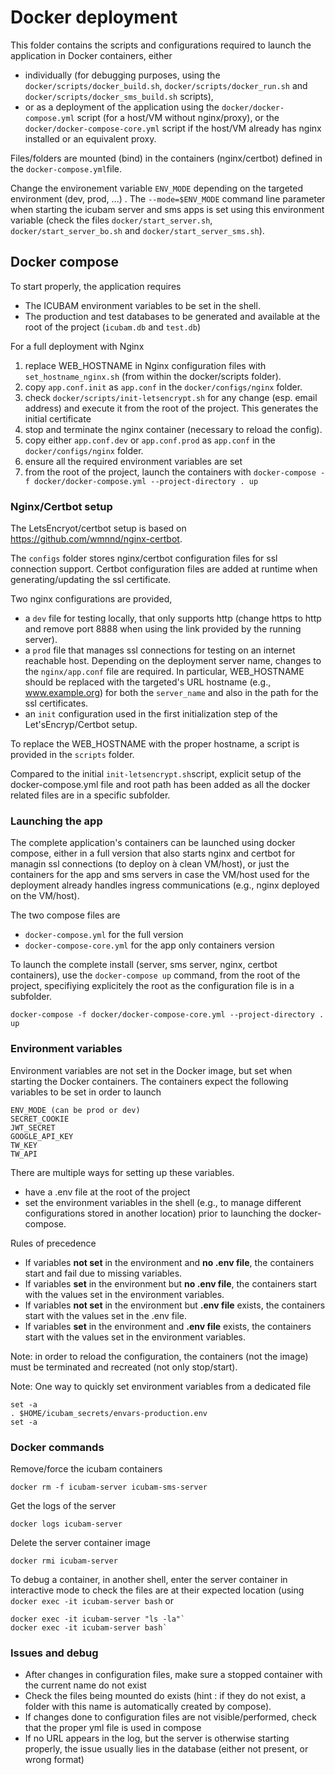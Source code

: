 # Docker deployment

This folder contains the scripts and configurations required to launch the application in Docker containers, either

- individually (for debugging purposes, using the `docker/scripts/docker_build.sh`, `docker/scripts/docker_run.sh` and
`docker/scripts/docker_sms_build.sh` scripts),
- or as a deployment of the application using the
`docker/docker-compose.yml` script (for a host/VM without nginx/proxy), or the `docker/docker-compose-core.yml` script
if the host/VM already has nginx installed or an equivalent proxy.

Files/folders are mounted (bind) in the containers (nginx/certbot) defined in the `docker-compose.yml`file.

Change the environement variable `ENV_MODE` depending on the targeted environment (dev, prod, ...) .
The `--mode=$ENV_MODE` command line parameter when starting the icubam server and sms apps is set using this environment
variable (check the files `docker/start_server.sh`, `docker/start_server_bo.sh` and `docker/start_server_sms.sh`).

## Docker compose

To start properly, the application requires
- The ICUBAM environment variables to be set in the shell.
- The production and test databases to be generated and available at the root of the project (`icubam.db` and `test.db`)

For a full deployment with Nginx
1. replace WEB_HOSTNAME in Nginx configuration files with `set_hostname_nginx.sh` (from within the docker/scripts folder).
2. copy `app.conf.init` as `app.conf` in the `docker/configs/nginx` folder.
3. check `docker/scripts/init-letsencrypt.sh` for any change (esp. email address) and execute it from the root of the project. This generates the initial certificate
4. stop and terminate the nginx container (necessary to reload the config).
5. copy either `app.conf.dev` or `app.conf.prod` as `app.conf` in the `docker/configs/nginx` folder.
6. ensure all the required environment variables are set
7. from the root of the project, launch the containers with  `docker-compose -f docker/docker-compose.yml --project-directory . up`

### Nginx/Certbot setup

The LetsEncryot/certbot setup is based on https://github.com/wmnnd/nginx-certbot.

The `configs` folder stores nginx/certbot configuration files for ssl connection support.
Certbot configuration files are added at runtime when generating/updating the ssl certificate.

Two nginx configurations are provided,
- a `dev` file for testing locally, that only supports http (change https to http
and remove port 8888 when using the link provided by the running server).
- a `prod` file that manages ssl connections for testing on an internet reachable host. Depending on the deployment server name, changes to the `nginx/app.conf` file are required.
In particular, WEB_HOSTNAME should be replaced with the targeted's URL hostname (e.g., www.example.org)
for both the `server_name` and also in the path for the ssl certificates.
- an `init` configuration used in the first initialization step of the Let'sEncryp/Certbot setup.

To replace the WEB_HOSTNAME with the proper hostname, a script is provided in the `scripts` folder.

Compared to the initial `init-letsencrypt.sh`script, explicit setup of the docker-compose.yml file and root path has been added as all the docker related files are in a specific subfolder.


### Launching the app

The complete application's containers can be launched using docker compose, either in a full version that also starts
nginx and certbot for managin ssl connections (to deploy on à clean VM/host), or just the containers for the app
and sms servers in case the VM/host used for the deployment already handles ingress communications (e.g., nginx
deployed on the VM/host).

The two compose files are
- `docker-compose.yml` for the full version
- `docker-compose-core.yml` for the app only containers version

To launch the complete install (server, sms server, nginx, certbot containers), use the
`docker-compose up` command, from the root of the project, specifiying explicitely the root
as the configuration file is in a subfolder.

```
docker-compose -f docker/docker-compose-core.yml --project-directory .  up
```

### Environment variables

Environment variables are not set in the Docker image, but set when starting the Docker containers. The containers expect the following variables to be set in order to launch

    ENV_MODE (can be prod or dev)
    SECRET_COOKIE
    JWT_SECRET
    GOOGLE_API_KEY
    TW_KEY
    TW_API

There are multiple ways for setting up these variables.
- have a .env file at the root of the project
- set the environment variables in the shell (e.g., to manage different configurations stored in another location)
prior to launching the docker-compose.

Rules of precedence
- If variables **not set** in the environment and **no .env file**, the containers start and fail due to missing variables.
- If variables **set** in the environment but **no .env file**, the containers start with the values set in the environment variables.
- If variables **not set** in the environment but **.env file** exists, the containers start with the values set in the .env file.
- If variables **set** in the environment and **.env file** exists, the containers start with the values set in the environment variables.

Note: in order to reload the configuration, the containers (not the image) must be terminated and recreated (not only stop/start).

Note: One way to quickly set environment variables from a dedicated file
```
set -a
. $HOME/icubam_secrets/envars-production.env
set -a
```

### Docker commands

Remove/force the icubam containers
```
docker rm -f icubam-server icubam-sms-server
```

Get the logs of the server
```
docker logs icubam-server
```

Delete the server container image
```
docker rmi icubam-server
```

To debug a container, in another shell, enter the server container in interactive mode to check the files are at their expected location (using `docker exec -it icubam-server bash` or
```
docker exec -it icubam-server "ls -la"`
docker exec -it icubam-server bash`
```

### Issues and debug


- After changes in configuration files, make sure a stopped container with the current name do not exist
 - Check the files being mounted do exists (hint : if they do not exist, a folder with this name is automatically created by compose).
- If changes done to configuration files are not visible/performed, check that the proper yml file is used in compose
- If no URL appears in the log, but the server is otherwise starting properly, the issue usually lies in the database (either not present, or wrong format)
